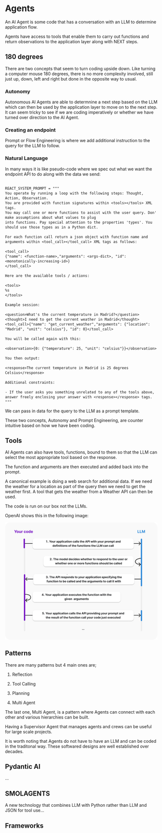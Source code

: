 # Agents

An AI Agent is some code that has a conversation with an LLM to determine application flow.

Agents have access to tools that enable them to carry out functions and return observations to the application layer along with NEXT steps.


## 180 degrees  

There are two concepts that seem to turn coding upside down. Like turning a computer mouse 180 degrees, there is no more complexity involved, still just up, down, left and right but done in the opposite way to usual.

### Autonomy

Autonomous AI Agents are able to determnine a next step based on the LLM which can then be used by the application layer to move on to the next step. It can seem tricky to see if we are coding imperatively or whether we have turned over direction to the AI Agent.

### Creating an endpoint

Prompt or Flow Engineering is where we add additional instruction to the query for the LLM to follow.

### Natural Language

In many ways it is like pseudo-code where we spec out what we want the endpoint API to do along with the data we send:

```

REACT_SYSTEM_PROMPT = """
You operate by running a loop with the following steps: Thought, Action, Observation.
You are provided with function signatures within <tools></tools> XML tags.
You may call one or more functions to assist with the user query. Don' make assumptions about what values to plug
into functions. Pay special attention to the properties 'types'. You should use those types as in a Python dict.

For each function call return a json object with function name and arguments within <tool_call></tool_call> XML tags as follows:

<tool_call>
{"name": <function-name>,"arguments": <args-dict>, "id": <monotonically-increasing-id>}
</tool_call>

Here are the available tools / actions:

<tools>
%s
</tools>

Example session:

<question>What's the current temperature in Madrid?</question>
<thought>I need to get the current weather in Madrid</thought>
<tool_call>{"name": "get_current_weather","arguments": {"location": "Madrid", "unit": "celsius"}, "id": 0}</tool_call>

You will be called again with this:

<observation>{0: {"temperature": 25, "unit": "celsius"}}</observation>

You then output:

<response>The current temperature in Madrid is 25 degrees Celsius</response>

Additional constraints:

- If the user asks you something unrelated to any of the tools above, answer freely enclosing your answer with <response></response> tags.
"""

```

We can pass in data for the query to the LLM as a prompt template.

These two concepts, Autonomy and Prompt Engineering, are counter intuitive based on how we have been coding.

## Tools

AI Agents can also have tools, functions, bound to them so that the LLM can select the most appropriate tool based on the response.

The function and arguments are then executed and added back into the prompt.

A canonical example is doing a web search for additional data. If we need the weather for a location as part of the query then we need to get the weather first. A tool that gets the weather from a Weather API can then be used.

The code is run on our box not the LLMs.

OpenAI shows this in the following image:

![AI Agents](../images/agents/where-tools-are-executed.png)

## Patterns

There are many patterns but 4 main ones are;

1. Reflection

2. Tool Calling

3. Planning

4. Multi Agent

The last one, Multi Agent, is a pattern where Agents can connect with each other and various hierarchies can be built.

Having a Supervisor Agent that manages agents and crews can be useful for large scale projects.

It is worth noting that Agents do not have to have an LLM and can be coded in the traditonal way. These softwared designs are well established over decades.

## Pydantic AI

...

## SMOLAGENTS

A new technology that combines LLM with Python rather than LLM and JSON for tool use...

## Frameworks

<br>